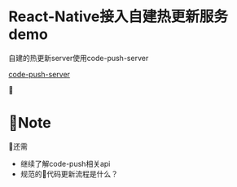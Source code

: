 # React-Native接入自建热更新服务demo

自建的热更新server使用code-push-server

[code-push-server](https://github.com/lisong/code-push-server)


# Note

还需
- 继续了解code-push相关api
- 规范的代码更新流程是什么？